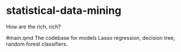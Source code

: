 # statistical-data-mining
How are the rich, rich?


#main.qmd
The codebase for models Lasso regression, decision tree, random forest classifiers.
